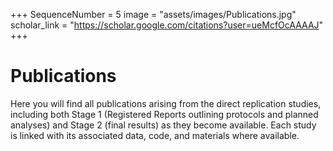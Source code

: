 +++
SequenceNumber = 5
image = "assets/images/Publications.jpg"
scholar_link = "https://scholar.google.com/citations?user=ueMcfOcAAAAJ"
+++
# Publications

Here you will find all publications arising from the direct replication studies, including both Stage 1 (Registered Reports outlining protocols and planned analyses) and Stage 2 (final results) as they become available. Each study is linked with its associated data, code, and materials where available.
